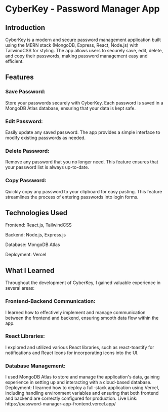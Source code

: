 # CyberKey - Password Manager App

<h2>Introduction</h2>
CyberKey is a modern and secure password management application built using the MERN stack (MongoDB, Express, React, Node.js) with TailwindCSS for styling. The app allows users to securely save, edit, delete, and copy their passwords, making password management easy and efficient.

<h2> Features </h2>

<h3> Save Password: </h3>
Store your passwords securely with CyberKey. Each password is saved in a MongoDB Atlas database, ensuring that your data is kept safe.

<h3> Edit Password: </h3>
Easily update any saved password. The app provides a simple interface to modify existing passwords as needed.

<h3> Delete Password: </h3>
Remove any password that you no longer need. This feature ensures that your password list is always up-to-date.

<h3> Copy Password: </h3>
Quickly copy any password to your clipboard for easy pasting. This feature streamlines the process of entering passwords into login forms.

<h2> Technologies Used </h2>
Frontend: React.js, TailwindCSS

Backend: Node.js, Express.js

Database: MongoDB Atlas

Deployment: Vercel

<h2> What I Learned </h2>
Throughout the development of CyberKey, I gained valuable experience in several areas:

<h3> Frontend-Backend Communication: </h3>
I learned how to effectively implement and manage communication between the frontend and backend, ensuring smooth data flow within the app.

<h3> React Libraries: </h3>
I explored and utilized various React libraries, such as react-toastify for notifications and React Icons for incorporating icons into the UI.

<h3> Database Management: </h3>
I used MongoDB Atlas to store and manage the application's data, gaining experience in setting up and interacting with a cloud-based database.

</h3> Deployment: </h3>
I learned how to deploy a full-stack application using Vercel, including handling environment variables and ensuring that both frontend and backend are correctly configured for production.

</h2> Live Link: https://password-manager-app-frontend.vercel.app/ </h2>

